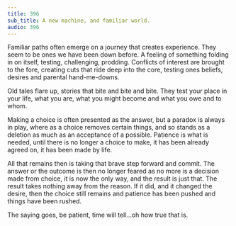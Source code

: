 ```yaml
---
title: 396
sub_title: A new machine, and familiar world.
audio: 396
---
```

Familiar paths often emerge on a journey that creates experience. They seem to be ones we have been down before. A feeling of something folding in on itself, testing, challenging, prodding. Conflicts of interest are brought to the fore, creating cuts that ride deep into the core, testing ones beliefs, desires and parental hand-me-downs.

Old tales flare up, stories that bite and bite and bite. They test your place in your life, what you are, what you might become and what you owe and to whom.

Making a choice is often presented as the answer, but a paradox is always in play, where as a choice removes certain things, and so stands as a deletion as much as an acceptance of a possible. Patience is what is needed, until there is no longer a choice to make, it has been already agreed on, it has been made by life.

All that remains then is taking that brave step forward and commit. The answer or the outcome is then no longer feared as no more is a decision made from choice, it is now the only way, and the result is just that. The result takes nothing away from the reason. If it did, and it changed the desire, then the choice still remains and patience has been pushed and things have been rushed.

The saying goes, be patient, time will tell…oh how true that is.


